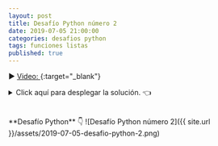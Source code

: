 ```yaml
---
layout: post
title: Desafío Python número 2
date: 2019-07-05 21:00:00
categories: desafios python
tags: funciones listas
published: true
---
```


▶️ [Video: ](){:target="_blank"}

<details><summary>Click aquí para desplegar la solución. 👈</summary>
<br />La opción correcta es la c.
<br />
<br />✏️ Explicación:
<br />✅ Opción c): este algoritmo retorna una lista con los elementos de la secuencia pasada por parámetro, excepto los elementos duplicados consecutivos. El parámetro puede ser cualquier secuencia (un string, una lista, una tupla...).
<br />Para ello, se almacena en una lista el primer elemento de la secuencia y se comienza a recorrer desde el segundo elemento en adelante, mediante la rebanada secuencia[1:]. Por cada elemento de la secuencia, se verifica si es igual al último elemento de la lista, el cual se encuentra en la posición len(lista)-1. Si son diferentes, significa que el elemento que se está evaluando es diferente del anterior, entonces se lo agrega en la lista (si son iguales, significa que el elemento tiene un duplicado consecutivo en la secuencia, y en ese caso no se hace nada).
<br />🚫 Opciones incorrectas:
<br />a): en esta lista aparecen todos los caracteres del string, por lo que no se eliminan duplicados consecutivos.
<br />b): esta lista elimina la letra "a" inicial, lo cual no se corresponde con el algoritmo, porque "a" y "A" son dos caracteres diferentes. Además, elimina una sola ocurrencia de la "h", de la que se encontraban 3 ocurrencias en el string pasado por parámetro.
<br />
<br />💻 [Código ejecutable](https://repl.it/@programacionde1/Python-Desafio-2){:target="_blank"}
<br />
<div markdown="1">![Solución al desafío]({{ site.url }}/assets/2019-07-05-desafio-python-2-solucion.png)
  </div></details>

<br />
<br />
**Desafío Python** 👇
![Desafío Python número 2]({{ site.url }}/assets/2019-07-05-desafio-python-2.png)
